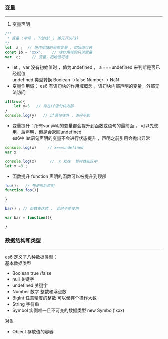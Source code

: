 ### 变量
---

1. 变量声明 
```js
/**
 * 变量 :字母 ，下划线(_) 美元开头($)
*/
let  a ;  // 块作用域的局部变量 ，初始值可选
const $b = 'xxx';    // 块作用域的只读常量
var _c;     // 变量，初始值可选
```
+ let ，var  没有初始值时 ，值为undefined ，  a ===undefined 来判断是否已经赋值<br> undefined 类型转换    Boolean ->false  Number -> NaN  
+ 变量作用域： es6  有语句块的作用域概念 ，语句块内部声明的变量，外部无法访问 
```js
if(true){
    let y=5   // 存在if语句块内部
} 
console.log(y)   // if语句块外 ，访问不到
```
+ 变量提升：所有var 声明的变量都会提升到函数或语句的最前面 ， 可以先使用，后声明，但是会返回undefined <br>es6中  let语句声明的变量不会进行状态提升  ，声明之前引用会抛出异常
```js
console.log(x)     // x===undefined
var x

console.log(x)      //  x 处在  暂时性死区中
let x =3 ;
```
+ 函数提升  function 声明的函数可以被提升到顶部
```js
foo();   // 先使用后声明
function foo(){
    
}

bar() ; // 函数表达式 ， 此时不能使用

var bar = function(){

}
```

### 数据结构和类型
------

es6 定义了八种数据类型：<br>
基本数据类型
+ Boolean      true /false
+ null      关键字
+ undefined  关键字
+ Number    数字  整数和浮点数
+ BigInt   任意精度的整数    可以储存个操作大数
+ String    字符串
+ Symbol    实例唯一且不可变的数据类型   new Symbol('xxx) 

对象
+ Object    存放值的容器

